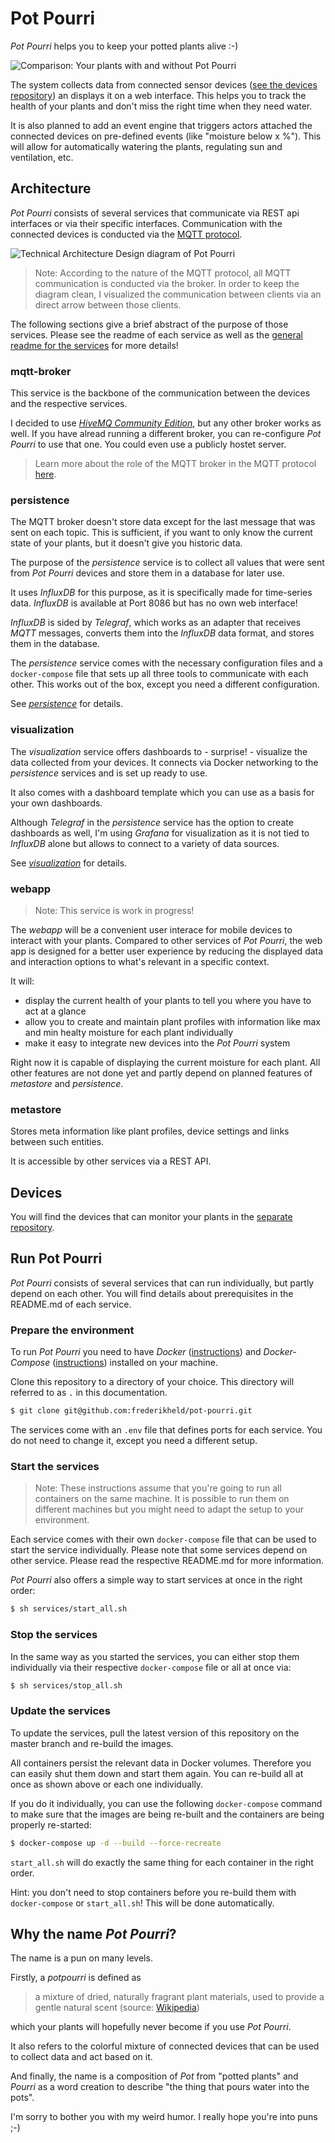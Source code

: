 # Pot Pourri

_Pot Pourri_ helps you to keep your potted plants alive :-)

![Comparison: Your plants with and without Pot Pourri](./docs/header.jpg)

The system collects data from connected sensor devices ([see the devices repository](https://github.com/frederikheld/pot-pourri-devices)) an displays it on a web interface. This helps you to track the health of your plants and don't miss the right time when they need water.

It is also planned to add an event engine that triggers actors attached the connected devices on pre-defined events (like "moisture below x %"). This will allow for automatically watering the plants, regulating sun and ventilation, etc.

## Architecture

_Pot Pourri_ consists of several services that communicate via REST api interfaces or via their specific interfaces. Communication with the connected devices is conducted via the [MQTT protocol](https://en.wikipedia.org/wiki/MQTT).

![Technical Architecture Design diagram of Pot Pourri](http://www.plantuml.com/plantuml/proxy?src=https://raw.github.com/frederikheld/pot-pourri/master/docs/technical_architecture_design.plantuml&cache=no)

> Note: According to the nature of the MQTT protocol, all MQTT communication is conducted via the broker. In order to keep the diagram clean, I visualized the communication between clients via an direct arrow between those clients.

The following sections give a brief abstract of the purpose of those services. Please see the readme of each service as well as the [general readme for the services](./services/README.md) for more details!

### mqtt-broker

This service is the backbone of the communication between the devices and the respective services.

I decided to use [_HiveMQ Community Edition_](https://www.hivemq.com/), but any other broker works as well. If you have alread running a different broker, you can re-configure _Pot Pourri_ to use that one. You could even use a publicly hostet server.

> Learn more about the role of the MQTT broker in the MQTT protocol [here](https://www.hivemq.com/blog/mqtt-essentials-part-3-client-broker-connection-establishment/).

### persistence

The MQTT broker doesn't store data except for the last message that was sent on each topic. This is sufficient, if you want to only know the current state of your plants, but it doesn't give you historic data.

The purpose of the _persistence_ service is to collect all values that were sent from _Pot Pourri_ devices and store them in a database for later use.

It uses _InfluxDB_ for this purpose, as it is specifically made for time-series data. _InfluxDB_ is available at Port 8086 but has no own web interface!

_InfluxDB_ is sided by _Telegraf_, which works as an adapter that receives _MQTT_ messages, converts them into the _InfluxDB_ data format, and stores them in the database.

The _persistence_ service comes with the necessary configuration files and a `docker-compose` file that sets up all three tools to communicate with each other. This works out of the box, except you need a different configuration.

See [_persistence_](./services/persistence/README.md) for details.

### visualization

The _visualization_ service offers dashboards to - surprise! - visualize the data collected from your devices. It connects via Docker networking to the _persistence_ services and is set up ready to use.

It also comes with a dashboard template which you can use as a basis for your own dashboards.

Although _Telegraf_ in the _persistence_ service has the option to create dashboards as well, I'm using _Grafana_ for visualization as it is not tied to _InfluxDB_ alone but allows to connect to a variety of data sources.

See [_visualization_](./services/visualization/README.md) for details.

### webapp

> Note: This service is work in progress!

The _webapp_ will be a convenient user interace for mobile devices to interact with your plants. Compared to other services of _Pot Pourri_, the web app is designed for a better user experience by reducing the displayed data and interaction options to what's relevant in a specific context.

It will:

* display the current health of your plants to tell you where you have to act at a glance
* allow you to create and maintain plant profiles with information like max and min healty moisture for each plant individually
* make it easy to integrate new devices into the _Pot Pourri_ system

Right now it is capable of displaying the current moisture for each plant. All other features are not done yet and partly depend on planned features of _metastore_ and _persistence_.

### metastore

Stores meta information like plant profiles, device settings and links between such entities.

It is accessible by other services via a REST API.

## Devices

You will find the devices that can monitor your plants in the [separate repository](https://github.com/frederikheld/pot-pourri-devices.git).

## Run Pot Pourri

_Pot Pourri_ consists of several services that can run individually, but partly depend on each other. You will find details about prerequisites in the README.md of each service.

### Prepare the environment

To run _Pot Pourri_ you need to have _Docker_ ([instructions](https://docs.docker.com/install/)) and _Docker-Compose_ ([instructions](https://docs.docker.com/compose/install/)) installed on your machine.

Clone this repository to a directory of your choice. This directory will referred to as `.` in this documentation.

```sh
$ git clone git@github.com:frederikheld/pot-pourri.git
```

The services come with an `.env` file that defines ports for each service. You do not need to change it, except you need a different setup.

### Start the services

> Note: These instructions assume that you're going to run all containers on the same machine. It is possible to run them on different machines but you might need to adapt the setup to your environment.

Each service comes with their own `docker-compose` file that can be used to start the service individually. Please note that some services depend on other service. Please read the respective README.md for more information.

_Pot Pourri_ also offers a simple way to start services at once in the right order:

```sh
$ sh services/start_all.sh
```

### Stop the services

In the same way as you started the services, you can either stop them individually via their respective `docker-compose` file or all at once via:

```sh
$ sh services/stop_all.sh
```

### Update the services

To update the services, pull the latest version of this repository on the master branch and re-build the images.

All containers persist the relevant data in Docker volumes. Therefore you can easily shut them down and start them again. You can re-build all at once as shown above or each one individually.

If you do it individually, you can use the following `docker-compose` command to make sure that the images are being re-built and the containers are being properly re-started:

```sh
$ docker-compose up -d --build --force-recreate
```

`start_all.sh` will do exactly the same thing for each container in the right order.

Hint: you don't need to stop containers before you re-build them with `docker-compose` or `start_all.sh`! This will be done automatically.

## Why the name _Pot Pourri_?

The name is a pun on many levels.

Firstly, a _potpourri_ is defined as 

> a mixture of dried, naturally fragrant plant materials, used to provide a gentle natural scent (source: [Wikipedia](https://en.wikipedia.org/wiki/Potpourri))

which your plants will hopefully never become if you use _Pot Pourri_.

It also refers to the colorful mixture of connected devices that can be used to collect data and act based on it.

And finally, the name is a composition of _Pot_ from "potted plants" and _Pourri_ as a word creation to describe "the thing that pours water into the pots".

I'm sorry to bother you with my weird humor. I really hope you're into puns ;-)
